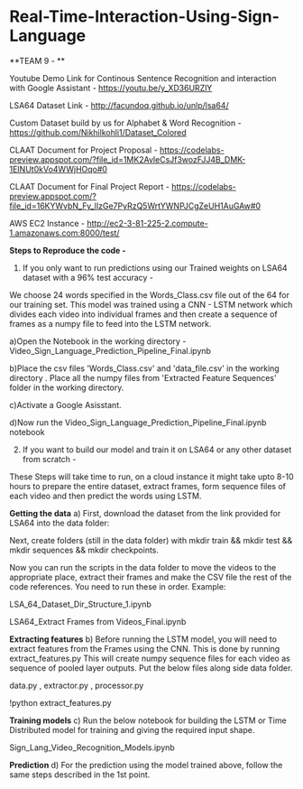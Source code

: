 # Real-Time-Interaction-Using-Sign-Language

**TEAM 9 - **


Youtube Demo Link for Continous Sentence Recognition and interaction with Google Assistant - 
https://youtu.be/y_XD36URZlY

LSA64 Dataset Link -
http://facundoq.github.io/unlp/lsa64/

Custom Dataset build by us for Alphabet & Word Recognition -
https://github.com/Nikhilkohli1/Dataset_Colored

CLAAT Document for Project Proposal - 
https://codelabs-preview.appspot.com/?file_id=1MK2AvleCsJf3wozFJJ4B_DMK-1EINUt0kVo4WWjHOqo#0

CLAAT Document for Final Project Report -
https://codelabs-preview.appspot.com/?file_id=16KYWvbN_Fy_lIzGe7PyRzQ5WrtYWNPJCgZeUH1AuGAw#0

AWS EC2 Instance - 
http://ec2-3-81-225-2.compute-1.amazonaws.com:8000/test/



**Steps to Reproduce the code -**

1. If you only want to run predictions using our Trained weights on LSA64 dataset with a 96% test accuracy -

We choose 24 words specified in the Words_Class.csv file out of the 64 for our training set. This model was trained using a CNN - LSTM network
which divides each video into individual frames and then create a sequence of frames as a numpy file to feed into the LSTM network. 

a)Open the Notebook in the working directory - 
 Video_Sign_Language_Prediction_Pipeline_Final.ipynb

b)Place the csv files 'Words_Class.csv' and 'data_file.csv' in the working directory . 
 Place all the numpy files from 'Extracted Feature Sequences' folder in the working directory.

c)Activate a Google Asisstant.

d)Now run the Video_Sign_Language_Prediction_Pipeline_Final.ipynb notebook 


2. If you want to build our model and train it on LSA64 or any other dataset from scratch - 

These Steps will take time to run, on a cloud instance it might take upto 8-10 hours to prepare the entire dataset, extract frames,
form sequence files of each video and then predict the words using LSTM. 

**Getting the data**
a)  First, download the dataset from the link provided for LSA64 into the data folder:

Next, create folders (still in the data folder) with mkdir train && mkdir test && mkdir sequences && mkdir checkpoints.

Now you can run the scripts in the data folder to move the videos to the appropriate place, extract their frames and make the CSV file the rest of the code references. You need to run these in order. Example:

LSA_64_Dataset_Dir_Structure_1.ipynb

LSA64_Extract Frames from Videos_Final.ipynb

 
**Extracting features**
b) Before running the LSTM model, you will need to extract features from the Frames using the CNN. This is done by running extract_features.py
This will create numpy sequence files for each video as sequence of pooled layer outputs. 
Put the below files along side data folder. 

data.py , extractor.py , processor.py 


!python extract_features.py


**Training models**
c) Run the below notebook for building the LSTM or Time Distributed model for training and giving the required input shape.

Sign_Lang_Video_Recognition_Models.ipynb 

**Prediction**
d) For the prediction using the model trained above, follow the same steps described in the 1st point. 
